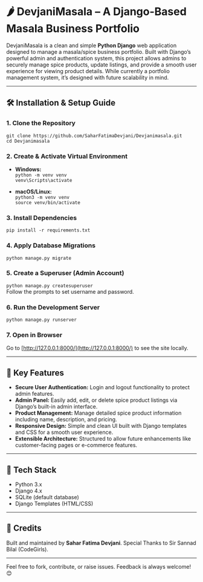 # 🌶️ DevjaniMasala – A Django-Based Masala Business Portfolio

DevjaniMasala is a clean and simple **Python Django** web application designed to manage a masala/spice business portfolio. Built with Django’s powerful admin and authentication system, this project allows admins to securely manage spice products, update listings, and provide a smooth user experience for viewing product details. While currently a portfolio management system, it’s designed with future scalability in mind.

---

## 🛠️ Installation & Setup Guide

### 1. Clone the Repository

`git clone https://github.com/SaharFatimaDevjani/Devjanimasala.git`  
`cd Devjanimasala`

### 2. Create & Activate Virtual Environment

- **Windows:**  
  `python -m venv venv`  
  `venv\Scripts\activate`

- **macOS/Linux:**  
  `python3 -m venv venv`  
  `source venv/bin/activate`

### 3. Install Dependencies

`pip install -r requirements.txt`

### 4. Apply Database Migrations

`python manage.py migrate`

### 5. Create a Superuser (Admin Account)

`python manage.py createsuperuser`  
Follow the prompts to set username and password.

### 6. Run the Development Server

`python manage.py runserver`

### 7. Open in Browser

Go to [http://127.0.0.1:8000/](http://127.0.0.1:8000/) to see the site locally.

---

## 🚀 Key Features

- **Secure User Authentication:** Login and logout functionality to protect admin features.  
- **Admin Panel:** Easily add, edit, or delete spice product listings via Django’s built-in admin interface.  
- **Product Management:** Manage detailed spice product information including name, description, and pricing.  
- **Responsive Design:** Simple and clean UI built with Django templates and CSS for a smooth user experience.  
- **Extensible Architecture:** Structured to allow future enhancements like customer-facing pages or e-commerce features.

---

## 📌 Tech Stack

- Python 3.x  
- Django 4.x  
- SQLite (default database)  
- Django Templates (HTML/CSS)

---

## 🙏 Credits

Built and maintained by **Sahar Fatima Devjani**. Special Thanks to  Sir Sannad Bilal (CodeGirls).

---

Feel free to fork, contribute, or raise issues. Feedback is always welcome! 😊

